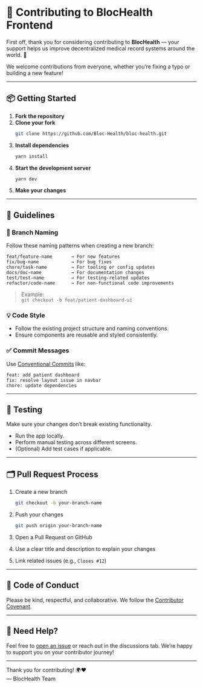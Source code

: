 # 🙌 Contributing to BlocHealth Frontend

First off, thank you for considering contributing to **BlocHealth** — your support helps us improve decentralized medical record systems around the world. 🚀

We welcome contributions from everyone, whether you’re fixing a typo or building a new feature!

---

## 📦 Getting Started

1. **Fork the repository**
2. **Clone your fork**
   ```bash
   git clone https://github.com/Bloc-Health/bloc-health.git
   ```
3. **Install dependencies**
   ```bash
   yarn install
   ```
4. **Start the development server**
   ```bash
   yarn dev
   ```
5. **Make your changes**

---

## 🧾 Guidelines

### 🌿 Branch Naming

Follow these naming patterns when creating a new branch:

```
feat/feature-name       → For new features
fix/bug-name            → For bug fixes
chore/task-name         → For tooling or config updates
docs/doc-name           → For documentation changes
test/test-name          → For testing-related updates
refactor/code-name      → For non-functional code improvements
```

> Example:  
> `git checkout -b feat/patient-dashboard-ui`

### 💡 Code Style

- Follow the existing project structure and naming conventions.
- Ensure components are reusable and styled consistently.

### ✅ Commit Messages

Use [Conventional Commits](https://www.conventionalcommits.org/en/v1.0.0/) like:

```
feat: add patient dashboard
fix: resolve layout issue in navbar
chore: update dependencies
```

---

## 🧪 Testing

Make sure your changes don’t break existing functionality.

- Run the app locally.
- Perform manual testing across different screens.
- (Optional) Add test cases if applicable.

---

## 🗂️ Pull Request Process

1. Create a new branch
   ```bash
   git checkout -b your-branch-name
   ```

2. Push your changes
   ```bash
   git push origin your-branch-name
   ```

3. Open a Pull Request on GitHub

4. Use a clear title and description to explain your changes

5. Link related issues (e.g., `Closes #12`)

---

## 🙋 Code of Conduct

Please be kind, respectful, and collaborative. We follow the [Contributor Covenant](https://www.contributor-covenant.org/version/2/0/code_of_conduct.html).

---

## 💬 Need Help?

Feel free to [open an issue](https://github.com/Bloc-Health/bloc-health/issues) or reach out in the discussions tab. We’re happy to support you on your contributor journey!

---

Thank you for contributing! 🌍❤️  
— BlocHealth Team
```